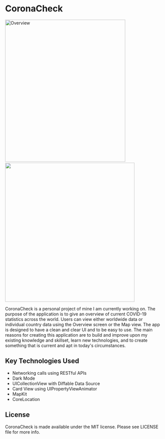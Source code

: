 # CoronaCheck

<img src="https://static.wixstatic.com/media/be5978_2060840eae9b459a9598e057014f0c8c~mv2.png/v1/fill/w_810,h_960,al_c,usm_0.66_1.00_0.01/DoublePhone.png" title="Overview" width="390" height="460">&nbsp;&nbsp;&nbsp;&nbsp;&nbsp;&nbsp;&nbsp;&nbsp;&nbsp;&nbsp;&nbsp;&nbsp;<img src="https://static.wixstatic.com/media/be5978_1dc67ff5bfb24dbfb4b9e3adfb22d85f~mv2.png/v1/fill/w_874,h_960,al_c,usm_0.66_1.00_0.01/DoublePhoneMapCard.png" width="420" height="450">

CoronaCheck is a personal project of mine I am currently working on. The purpose of the application is to give an overview of current COVID-19 statistics across the world. Users can view either worldwide data or individual country data using the Overview screen or the Map view. The app is designed to have a clean and clear UI and to be easy to use.
The main reasons for creating this application are to build and improve upon my existing knowledge and skillset, learn new technologies, and to create something that is current and apt in today's circumstances.

## Key Technologies Used

* Networking calls using RESTful APIs
* Dark Mode
* UICollectionView with Diffable Data Source
* Card View using UIPropertyViewAnimator
* MapKit
* CoreLocation

## License

CoronaCheck is made available under the MIT license. Please see LICENSE file for more info.
